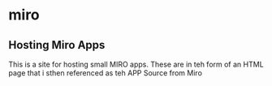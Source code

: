 # miro
## Hosting Miro Apps

This is a site for hosting small MIRO apps. 
These are in teh form of an HTML page that i sthen referenced as teh APP Source from Miro
